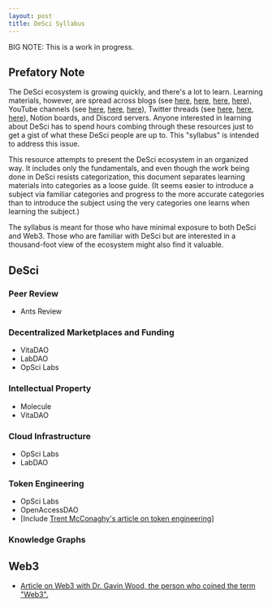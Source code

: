 ```yaml
---
layout: post
title: DeSci Syllabus
---
```


BIG NOTE: This is a work in progress. 

## Prefatory Note
The DeSci ecosystem is growing quickly, and there's a lot to learn. Learning materials, however, are spread across blogs (see [here](https://medium.com/molecule-blog), [here](https://vitadao.medium.com/), [here](https://arye.substack.com/p/building-a-labdao-for-web3-biotech), [here](https://pulse.opsci.io/)), YouTube channels (see [here](https://www.youtube.com/channel/UCiZKdSeJ9VPFR5BtKnbN4fQ), [here](https://www.youtube.com/channel/UC0Ao1jhEL4LHg59MQ-4Zhmg), [here](https://www.youtube.com/channel/UCwMN9E4uZ0jYOo9rDuFb0_Q)), Twitter threads (see [here](https://twitter.com/NatHarooni/status/1487041549733142531?s=20&t=WXTShAiNvSRinngtp4NiUw), [here](https://twitter.com/jasoncrawford/status/1424104124187033603?s=20&t=w8w0DcavWJZYBl-PVYFudg), [here](https://twitter.com/0xboodle/status/1457140825465364480?s=20&t=rKeOleEeOpBYr_fEzc3ZZg)), Notion boards, and Discord servers. Anyone interested in learning about DeSci has to spend hours combing through these resources just to get a gist of what these DeSci people are up to. This "syllabus" is intended to address this issue.

This resource attempts to present the DeSci ecosystem in an organized way. It includes only the fundamentals, and even though the work being done in DeSci resists categorization, this document separates learning materials into categories as a loose guide. (It seems easier to introduce a subject via familiar categories and progress to the more accurate categories than to introduce the subject using the very categories one learns when learning the subject.)

The syllabus is meant for those who have minimal exposure to both DeSci and Web3. Those who are familiar with DeSci but are interested in a thousand-foot view of the ecosystem might also find it valuable. 

## DeSci

### Peer Review
- Ants Review

### Decentralized Marketplaces and Funding
- VitaDAO
- LabDAO
- OpSci Labs

### Intellectual Property
- Molecule
- VitaDAO

### Cloud Infrastructure
- OpSci Labs
- LabDAO

### Token Engineering
- OpSci Labs
- OpenAccessDAO
- [Include [Trent McConaghy's article on token engineering](https://blog.oceanprotocol.com/towards-a-practice-of-token-engineering-b02feeeff7ca)]

### Knowledge Graphs


## Web3
- [Article on Web3 with Dr. Gavin Wood, the person who coined the term "Web3".](https://www.wired.com/story/web3-gavin-wood-interview/) 
